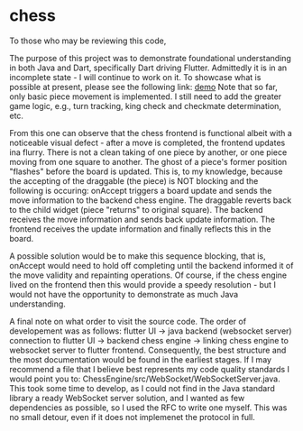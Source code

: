 # chess

To those who may be reviewing this code,

The purpose of this project was to demonstrate foundational understanding in
both Java and Dart, specifically Dart driving Flutter. Admittedly it is in an
incomplete state - I will continue to work on it. To showcase what is possible
at present, please see the following link: 
[demo](https://drive.google.com/file/d/1l9t5PB04SK55_ek2xTsrrpjaiWHdXzck/view?usp=drive_link)
Note that so far, only basic piece movement is implemented. I still need to add
the greater game logic, e.g., turn tracking, king check and checkmate 
determination, etc.

From this one can observe that the chess frontend is functional albeit with a
noticeable visual defect - after a move is completed, the frontend updates ina
flurry. There is not a clean taking of one piece by another, or one piece moving
from one square to another. The ghost of a piece's former position "flashes"
before the board is updated. This is, to my knowledge, because the accepting of
the draggable (the piece) is NOT blocking and the following is occuring:
onAccept triggers a board update and sends the move information to the backend
chess engine. The draggable reverts back to the child widget (piece "returns" to
original square). The backend receives the move information and sends back
update information. The frontend receives the update information and finally
reflects this in the board.

A possible solution would be to make this sequence blocking, that is, onAccept
would need to hold off completing until the backend informed it of the move
validity and repainting operations. Of course, if the chess engine lived on
the frontend then this would provide a speedy resolution - but I would not
have the opportunity to demonstrate as much Java understanding.

A final note on what order to visit the source code. The order of developement
was as follows: flutter UI -> java backend (websocket server) connection to
flutter UI -> backend chess engine -> linking chess engine to websocket server
to flutter frontend.  Consequently, the best structure and the most documentation
would be found in the earliest stages. If I may recommend a file that I believe
best represents my code quality standards I would point you to:
ChessEngine/src/WebSocket/WebSocketServer.java. This took some time to develop,
as I could not find in the Java standard library a ready WebSocket server
solution, and I wanted as few dependencies as possible, so I used the RFC to write one
myself. This was no small detour, even if it does not implemenet the protocol in full.
